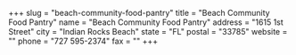 +++
slug = "beach-community-food-pantry"
title = "Beach Community Food Pantry"
name = "Beach Community Food Pantry"
address = "1615 1st Street"
city = "Indian Rocks Beach"
state = "FL"
postal = "33785"
website = ""
phone = "727 595-2374"
fax = ""
+++
